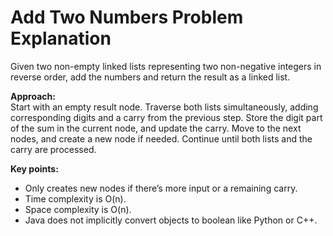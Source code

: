 # Add Two Numbers Problem Explanation

Given two non-empty linked lists representing two non-negative integers in reverse order, add the numbers and return the result as a linked list.

**Approach:**  
Start with an empty result node. Traverse both lists simultaneously, adding corresponding digits and a carry from the previous step. Store the digit part of the sum in the current node, and update the carry. Move to the next nodes, and create a new node if needed. Continue until both lists and the carry are processed.

**Key points:**  
- Only creates new nodes if there’s more input or a remaining carry.  
- Time complexity is O(n).  
- Space complexity is O(n).
- Java does not implicitly convert objects to boolean like Python or C++.
